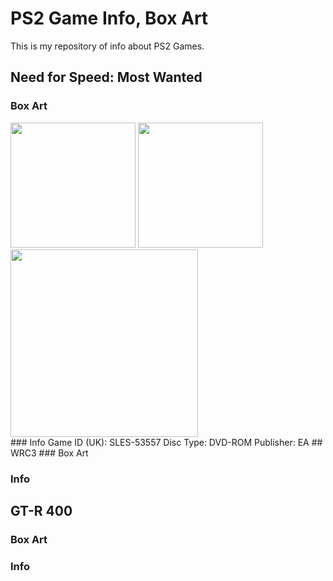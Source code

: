# PS2 Game Info, Box Art
This is my repository of info about PS2 Games.

## Need for Speed: Most Wanted
### Box Art
<div class="row">
  <img src= "https://github.com/cainy-a/cainy-a.github.io/raw/master/PS2%20Scans/Need%20for%20speed%20most%20wanted/nfsmw-front.jpg" width=200>
  <img src= "https://github.com/cainy-a/cainy-a.github.io/raw/master/PS2%20Scans/Need%20for%20speed%20most%20wanted/nfsmw-back.jpg" width=200>
  <img src= "https://github.com/cainy-a/cainy-a.github.io/raw/master/PS2%20Scans/Need%20for%20speed%20most%20wanted/nfsmw-spine.jpg" height=300>
</div>
### Info
Game ID (UK): SLES-53557
Disc Type: DVD-ROM
Publisher: EA
## WRC3
### Box Art

### Info

## GT-R 400
### Box Art

### Info
